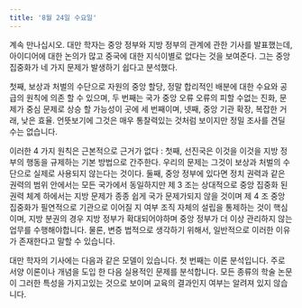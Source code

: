 ```yaml
---
title: '8월 24일 수요일'
---
```

계속 만나십시오. 대만 학자는 중앙 정부와 지방 정부의 관계에 관한 기사를 발표했는데, 아이디어에 대한 논의가 많고 중국에 대한 지식이별로 없다는 것을 보여준다. 그는 중앙 집중화가 네 가지 문제가 발생하기 쉽다고 분석했다.

첫째, 보상과 처벌의 수단으로 자원의 중앙 할당, 정말 합리적인 배분에 대한 수요와 공급의 원칙에 의존 할 수 있으며, 두 번째는 국가 중앙 오류 오류의 피할 수없는 진화, 문제가 중심 문제로 상승 할 가능성이 곳에 세 번째이며, 넷째, 중앙 기관 확장, 복잡한 거래, 낮은 효율. 언뜻보기에 그것은 매우 통찰력있는 것처럼 보이지만 정밀 조사를 견딜 수는 없습니다.

이러한 4 가지 원칙은 근본적으로 근거가 없다 : 첫째, 선진국은 이것을 이것을 지방 정부의 행동을 규제하는 기본 방법으로 간주한다. 우리의 문제는 그것이 보상과 처벌의 수단으로 실제로 사용되지 않는다는 것이다. 둘째, 중앙 정부에 있다면 정치 권력과 같은 권력의 범위 안에서는 모든 국가에서 동일하지만 제 3 조는 상대적으로 중앙 집중화 된 권력 체계 하에서는 지방 문제가 종종 쉽게 국가 문제가되지 않을 것이며 제 4 조 중앙 집중화가 필연적으로 기관으로 이어질 지 여부 조직 자체의 설립을 통제하는 것이 핵심이며, 지방 분권의 경우 지방 정부가 확대되어야하며 중앙 정부가 더 이상 관리하지 않는 업무를 수행해야합니다. 물론, 변증 법적으로 생각하기 위해서, 일반적으로 이러한 이유가 존재한다고 말할 수 있습니다.

대만 학자의 기사에는 다음과 같은 모델이 있습니다. 첫 번째는 이론 분석입니다. 주로 서양 이론이나 개념을 도입 한 다음 실용적인 문제를 분석합니다. 모든 종류의 학술 논문이 그러한 특성을 가지고있는 것으로 보이며 교육의 결과인지 여부는 알려져 있지 않습니다.

